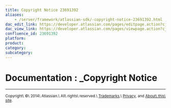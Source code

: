 ```yaml
---
title: Copyright Notice 23691392
aliases:
    - /server/framework/atlassian-sdk/-copyright-notice-23691392.html
dac_edit_link: https://developer.atlassian.com/pages/editpage.action?cjm=wozere&pageId=23691392
dac_view_link: https://developer.atlassian.com/pages/viewpage.action?cjm=wozere&pageId=23691392
confluence_id: 23691392
platform:
product:
category:
subcategory:
---
```

# Documentation : \_Copyright Notice

------------------------------------------------------------------------

<sub>Copyright\ ©\ 2014\ Atlassian.\ All\ rights\ reserved.\ <a href="http://atlassian.com/company/trademark" class="external-link">Trademarks</a>,\ <a href="https://www.atlassian.com/legal/privacy-policy" class="external-link">Privacy</a>, and [About\ this\ site](https://developer.atlassian.com/display/ABOUT/About+Atlassian).  
</sub>

 



















































































































































































































































































































